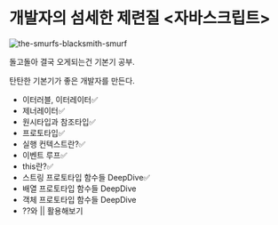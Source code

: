 # 개발자의 섬세한 제련질 <자바스크립트>
![the-smurfs-blacksmith-smurf](https://user-images.githubusercontent.com/52379503/230861099-8950c411-3c85-4f94-9307-96784aa90ecd.gif)


돌고돌아 결국 오게되는건 기본기 공부.

탄탄한 기본기가 좋은 개발자를 만든다.

- 이터러블, 이터레이터✅
- 제너레이터✅
- 원시타입과 참조타입✅
- 프로토타입✅
- 실행 컨텍스트란?✅
- 이벤트 루프✅
- this란?✅
- 스트링 프로토타입 함수들 DeepDive✅
- 배열 프로토타입 함수들 DeepDive
- 객체 프로토타입 함수들 DeepDive
- ??와 || 활용해보기